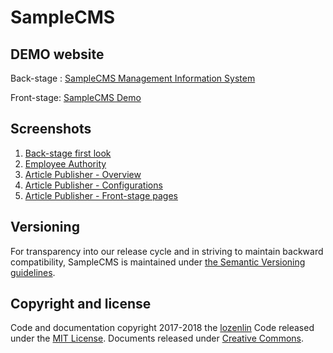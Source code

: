 SampleCMS
==============

## DEMO website

Back-stage : [SampleCMS Management Information System](https://samplecmsonazure.azurewebsites.net/Management/Login.aspx)

Front-stage: [SampleCMS Demo](http://samplecmsonazure.azurewebsites.net)

## Screenshots

1. [Back-stage first look](http://lozenlin.blogspot.tw/2017/11/108-hours.html)
2. [Employee Authority](https://lozenlin.blogspot.tw/2017/11/177-hours.html)
3. [Article Publisher - Overview](http://lozenlin.blogspot.tw/2018/01/352-hours-1.html)
4. [Article Publisher - Configurations](http://lozenlin.blogspot.tw/2018/01/352-hours-2.html)
5. [Article Publisher - Front-stage pages](https://lozenlin.blogspot.tw/2018/01/352-hours-3.html)

## Versioning

For transparency into our release cycle and in striving to maintain backward compatibility, SampleCMS is maintained under [the Semantic Versioning guidelines](http://semver.org/). 

## Copyright and license

Code and documentation copyright 2017-2018 the [lozenlin](https://github.com/lozenlin) Code released under the [MIT License](https://github.com/lozenlin/SampleCMS/blob/master/LICENSE). Documents released under [Creative Commons](https://creativecommons.org/licenses/by/4.0/).
